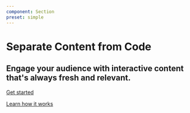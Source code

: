 ```yaml
---
component: Section
preset: simple
---
```


# Separate Content from Code

## Engage your audience with interactive content that's always fresh and relevant.

[Get started](https://example.com)

[Learn how it works](https://example.com)
